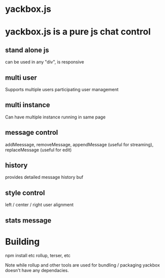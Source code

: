 # yackbox.js

# yackbox.js is a pure js chat control

## stand alone js
can be used in any "div", is responsive

## multi user
Supports multiple users participating
user management 

## multi instance
Can have multiple instance running in same page

## message control
addMeessage, removeMessage, appendMessage (useful for streaming), replaceMessage (useful for edit)

## history
provides detailed message history buf

## style control
left / center / right user alignment

## stats message


# Building
npm install  etc
rollup, terser, etc

Note while rollup and other tools are used for bundling / packaging yackbox doesn't have any dependacies.

